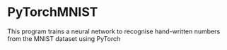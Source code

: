  # PyTorchMNIST
 This program trains a neural network to recognise hand-written numbers from the MNIST dataset using PyTorch  
